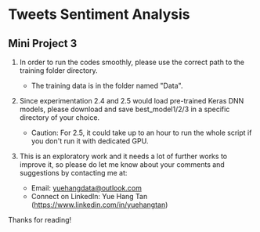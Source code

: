 # Tweets Sentiment Analysis
## Mini Project 3
1. In order to run the codes smoothly, please use the correct path to the training folder directory.
	- The training data is in the folder named "Data".

2. Since experimentation 2.4 and 2.5 would load pre-trained Keras DNN models, please download and save best_model1/2/3 in a specific directory of your choice.
	- Caution: For 2.5, it could take up to an hour to run the whole script if you don't run it with dedicated GPU.

3. This is an exploratory work and it needs a lot of further works to improve it, so please do let me know about your comments and suggestions by contacting me at:
	- Email: yuehangdata@outlook.com
	- Connect on LinkedIn: Yue Hang Tan (https://www.linkedin.com/in/yuehangtan)

Thanks for reading!

